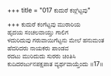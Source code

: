 +++
title = "017 ಕುದುರೆ ಕಙ್ಗೆಟ್ಟವು"

+++
ಕುದುರೆ ಕಂಗೆಟ್ಟವು ಮುರಾರಿಯ  
ಹೃದಯ ಸಂಚಲವಾಯ್ತು ಗಾಲಿಗ  
ಳದುರಿದುವು ಗರುವಾಯಿಗೆಟ್ಟನು ಮೇಲೆ ಹನುಮಂತ  
ಹೆದರಿದರು ನಾಯಕರು ಪಾಂಡವ  
ರದಟು ಮುರಿದುದು ಸುರರು ಚಿಂತಿಸಿ  
ಕುದಿದರರ್ಜುನಪಕ್ಷಪಾತ ವ್ಯರ್ಥವಾಯ್ತೆಂದು      ॥17॥